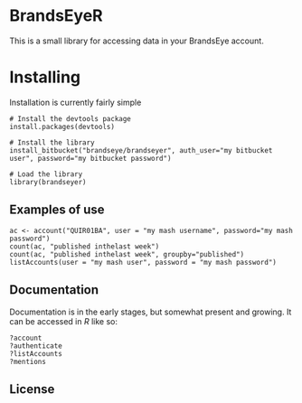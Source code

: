 # BrandsEyeR

This is a small library for accessing data in your BrandsEye account.

# Installing

Installation is currently fairly simple

    # Install the devtools package
    install.packages(devtools)
   
    # Install the library
    install_bitbucket("brandseye/brandseyer", auth_user="my bitbucket user", password="my bitbucket password")
   
    # Load the library
    library(brandseyer)

## Examples of use

    ac <- account("QUIR01BA", user = "my mash username", password="my mash password")
    count(ac, "published inthelast week")
    count(ac, "published inthelast week", groupby="published")
    listAccounts(user = "my mash user", password = "my mash password")
    
## Documentation

Documentation is in the early stages, but somewhat present and growing. It can be accessed in *R*
like so:

    ?account
    ?authenticate
    ?listAccounts
    ?mentions

## License